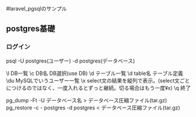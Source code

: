 #laravel_pgsqlのサンプル

## postgres基礎

###  ログイン
psql -U postgres(ユーザー) -d postgres(データベース)

\l            DB一覧
\c DB名       DB選択(use DB)
\d            テーブル一覧
\d table名    テーブル定義
\du           MySQLでいうユーザー一覧
\x            select文の結果を縦列で表示。(select文ごとにつけるのではなく、一度入れるとずっと継続。切る場合はもう一度¥x)
\q            終了

pg_dump -Ft -U データベース名 > データベース圧縮ファイル(tar.gz)
pg_restore -c - postgres -d postgres < データベース圧縮ファイル(tar.gz)